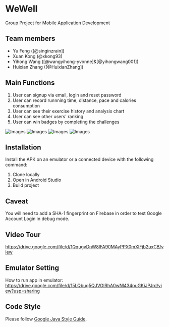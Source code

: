 # WeWell
Group Project for Mobile Application Development

## Team members
-   Yu Feng ([@singinzrain])
-   Xuan Kong (@xkong93)
-   Yihong Wang ([@wangyihong-yvonne]&[@yihongwang001])
-   Huixian Zhang ([@HuixianZhang])

## Main Functions
1. User can signup via email, login and reset password
2. User can record runnning time, distance, pace and calories consumption
3. User can see their exercise history and analysis chart
4. User can see other users' ranking
5. User can win badges by completing the challenges

![Images](https://github.com/singinzrain/WeWell/blob/main/demo/login.png)
![Images](https://github.com/singinzrain/WeWell/blob/main/demo/run.png)
![Images](https://github.com/singinzrain/WeWell/blob/main/demo/history.png)
![Images](https://github.com/singinzrain/WeWell/blob/main/demo/badge.png)

## Installation
Install the APK on an emulator or a connected device with the following command:
1. Clone locally
2. Open in Android Studio
3. Build project

## Caveat
You will need to add a SHA-1 fingerprint on Firebase in order to test Google Account Login in debug mode. 

## Video Tour
https://drive.google.com/file/d/1QqugvDnW8IFA90MAyPPX0mXIFjb2uxCB/view

## Emulator Setting
How to run app in emulator: https://drive.google.com/file/d/15LQbug5QJVOlRhA0wNl434puGKiJPJrd/view?usp=sharing

## Code Style
Please follow [Google Java Style Guide](https://google.github.io/styleguide/javaguide.html).
